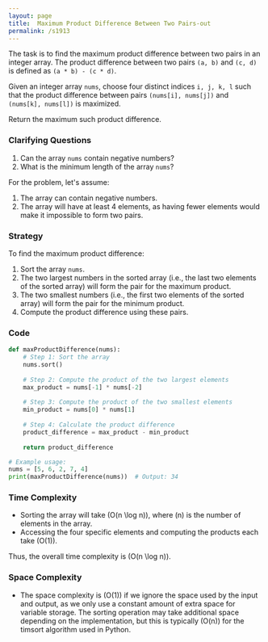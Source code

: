 ```yaml
---
layout: page
title:  Maximum Product Difference Between Two Pairs-out
permalink: /s1913
---
```

The task is to find the maximum product difference between two pairs in an integer array. The product difference between two pairs `(a, b)` and `(c, d)` is defined as `(a * b) - (c * d)`.

Given an integer array `nums`, choose four distinct indices `i, j, k, l` such that the product difference between pairs `(nums[i], nums[j])` and `(nums[k], nums[l])` is maximized.

Return the maximum such product difference.

### Clarifying Questions
1. Can the array `nums` contain negative numbers?
2. What is the minimum length of the array `nums`?

For the problem, let's assume:
1. The array can contain negative numbers.
2. The array will have at least 4 elements, as having fewer elements would make it impossible to form two pairs.

### Strategy
To find the maximum product difference:
1. Sort the array `nums`.
2. The two largest numbers in the sorted array (i.e., the last two elements of the sorted array) will form the pair for the maximum product.
3. The two smallest numbers (i.e., the first two elements of the sorted array) will form the pair for the minimum product.
4. Compute the product difference using these pairs.

### Code
```python
def maxProductDifference(nums):
    # Step 1: Sort the array
    nums.sort()
    
    # Step 2: Compute the product of the two largest elements
    max_product = nums[-1] * nums[-2]
    
    # Step 3: Compute the product of the two smallest elements
    min_product = nums[0] * nums[1]
    
    # Step 4: Calculate the product difference
    product_difference = max_product - min_product
    
    return product_difference

# Example usage:
nums = [5, 6, 2, 7, 4]
print(maxProductDifference(nums))  # Output: 34
```

### Time Complexity
- Sorting the array will take \(O(n \log n)\), where \(n\) is the number of elements in the array.
- Accessing the four specific elements and computing the products each take \(O(1)\).

Thus, the overall time complexity is \(O(n \log n)\).

### Space Complexity
- The space complexity is \(O(1)\) if we ignore the space used by the input and output, as we only use a constant amount of extra space for variable storage. The sorting operation may take additional space depending on the implementation, but this is typically \(O(n)\) for the timsort algorithm used in Python.